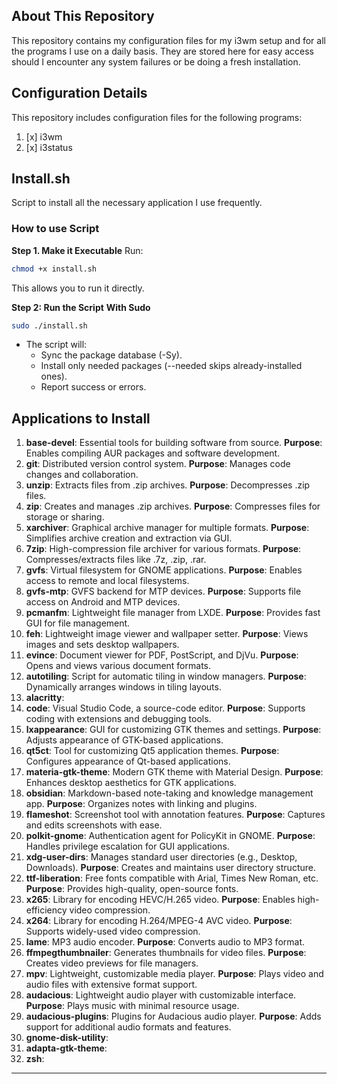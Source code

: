 ## About This Repository

This repository contains my configuration files for my i3wm setup and for all the programs I use on a daily basis. They are stored here for easy access should I encounter any system failures or be doing a fresh installation.

## Configuration Details
This repository includes configuration files for the following programs:
1. [x] i3wm
2. [x] i3status

## Install.sh
Script to install all the necessary application I use frequently.

### How to use Script

**Step 1. Make it Executable**
Run:
```sh
chmod +x install.sh
```

This allows you to run it directly.

**Step 2: Run the Script**
**With Sudo**
```sh
sudo ./install.sh
```
- The script will:
  - Sync the package database (-Sy).
  - Install only needed packages (--needed skips already-installed ones).
  - Report success or errors.

## Applications to Install

1. **base-devel**: Essential tools for building software from source. **Purpose**: Enables compiling AUR packages and software development.
2. **git**: Distributed version control system. **Purpose**: Manages code changes and collaboration.
3. **unzip**: Extracts files from .zip archives. **Purpose**: Decompresses .zip files.
4. **zip**: Creates and manages .zip archives. **Purpose**: Compresses files for storage or sharing.
5. **xarchiver**: Graphical archive manager for multiple formats. **Purpose**: Simplifies archive creation and extraction via GUI.
6. **7zip**: High-compression file archiver for various formats. **Purpose**: Compresses/extracts files like .7z, .zip, .rar.
7. **gvfs**: Virtual filesystem for GNOME applications. **Purpose**: Enables access to remote and local filesystems.
8. **gvfs-mtp**: GVFS backend for MTP devices. **Purpose**: Supports file access on Android and MTP devices.
9. **pcmanfm**: Lightweight file manager from LXDE. **Purpose**: Provides fast GUI for file management.
10. **feh**: Lightweight image viewer and wallpaper setter. **Purpose**: Views images and sets desktop wallpapers.
11. **evince**: Document viewer for PDF, PostScript, and DjVu. **Purpose**: Opens and views various document formats.
12. **autotiling**: Script for automatic tiling in window managers. **Purpose**: Dynamically arranges windows in tiling layouts.
13. **alacritty**:
14. **code**: Visual Studio Code, a source-code editor. **Purpose**: Supports coding with extensions and debugging tools.
15. **lxappearance**: GUI for customizing GTK themes and settings. **Purpose**: Adjusts appearance of GTK-based applications.
16. **qt5ct**: Tool for customizing Qt5 application themes. **Purpose**: Configures appearance of Qt-based applications.
17. **materia-gtk-theme**: Modern GTK theme with Material Design. **Purpose**: Enhances desktop aesthetics for GTK applications.
18. **obsidian**: Markdown-based note-taking and knowledge management app. **Purpose**: Organizes notes with linking and plugins.
19. **flameshot**: Screenshot tool with annotation features. **Purpose**: Captures and edits screenshots with ease.
20. **polkit-gnome**: Authentication agent for PolicyKit in GNOME. **Purpose**: Handles privilege escalation for GUI applications.
21. **xdg-user-dirs**: Manages standard user directories (e.g., Desktop, Downloads). **Purpose**: Creates and maintains user directory structure.
22. **ttf-liberation**: Free fonts compatible with Arial, Times New Roman, etc. **Purpose**: Provides high-quality, open-source fonts.
23. **x265**: Library for encoding HEVC/H.265 video. **Purpose**: Enables high-efficiency video compression.
24. **x264**: Library for encoding H.264/MPEG-4 AVC video. **Purpose**: Supports widely-used video compression.
25. **lame**: MP3 audio encoder. **Purpose**: Converts audio to MP3 format.
26. **ffmpegthumbnailer**: Generates thumbnails for video files. **Purpose**: Creates video previews for file managers.
27. **mpv**: Lightweight, customizable media player. **Purpose**: Plays video and audio files with extensive format support.
28. **audacious**: Lightweight audio player with customizable interface. **Purpose**: Plays music with minimal resource usage.
29. **audacious-plugins**: Plugins for Audacious audio player. **Purpose**: Adds support for additional audio formats and features.
30. **gnome-disk-utility**:
31. **adapta-gtk-theme**:
32. **zsh**:


---
